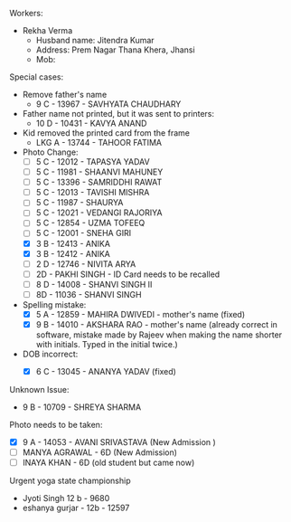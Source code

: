 Workers:
- Rekha Verma
	- Husband name: Jitendra Kumar
	- Address: Prem Nagar Thana Khera, Jhansi
	- Mob: 



Special cases:
- Remove father's name
	- 9 C - 13967 - SAVHYATA CHAUDHARY
- Father name not printed, but it was sent to printers:
	- 10 D - 10431 - KAVYA ANAND
- Kid removed the printed card from the frame
	- LKG	A - 13744 - TAHOOR FATIMA
- Photo Change:
	- [ ] 5 C - 12012 - TAPASYA YADAV 
	- [ ] 5 C - 11981 - SHAANVI MAHUNEY
	- [ ] 5 C - 13396 - SAMRIDDHI RAWAT
	- [ ] 5 C - 12013 - TAVISHI MISHRA
	- [ ] 5 C - 11987 - SHAURYA
	- [ ] 5 C - 12021 - VEDANGI RAJORIYA
	- [ ] 5 C - 12854 - UZMA TOFEEQ
	- [ ] 5 C - 12001 - SNEHA GIRI
	- [x] 3 B - 12413 - ANIKA
	- [x] 3 B - 12412 - ANIKA
	- [ ] 2 D - 12746 - NIVITA ARYA
	- [ ] 2D - PAKHI SINGH - ID Card needs to be recalled
	- [ ] 8 D - 14008 - SHANVI SINGH II
	- [ ] 8D - 11036 - SHANVI SINGH
- Spelling mistake:
	- [x] 5 A - 12859 - MAHIRA DWIVEDI - mother's name (fixed)
	- [x] 9 B - 14010 - AKSHARA RAO - mother's name (already correct in software, mistake made by Rajeev when making the name shorter with initials. Typed in the initial twice.)
- DOB incorrect:
	- [x] 6 C - 13045 - ANANYA YADAV (fixed)


Unknown Issue:
- 9 B - 10709 - SHREYA SHARMA

Photo needs to be taken:
- [x] 9 A - 14053 - AVANI SRIVASTAVA (New Admission )
- [ ] MANYA AGRAWAL - 6D (New Admission)
- [ ] INAYA KHAN - 6D (old student but came now)

Urgent yoga state championship 
- Jyoti Singh 12 b - 9680
- eshanya gurjar - 12b - 12597